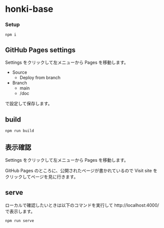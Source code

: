 # honki-base

### Setup

```
npm i
```

## GitHub Pages settings

Settings をクリックして左メニューから Pages を移動します。

- Source
  - Deploy from branch
- Branch
  - main
  - /doc

で設定して保存します。

## build

```
npm run build
```

## 表示確認

Settings をクリックして左メニューから Pages を移動します。

GitHub Pages のところに、公開されたページが書かれているので Visit site をクリックしてページを見に行きます。

## serve

ローカルで確認したいときは以下のコマンドを実行して http://localhost:4000/ で表示します。

```
npm run serve
```